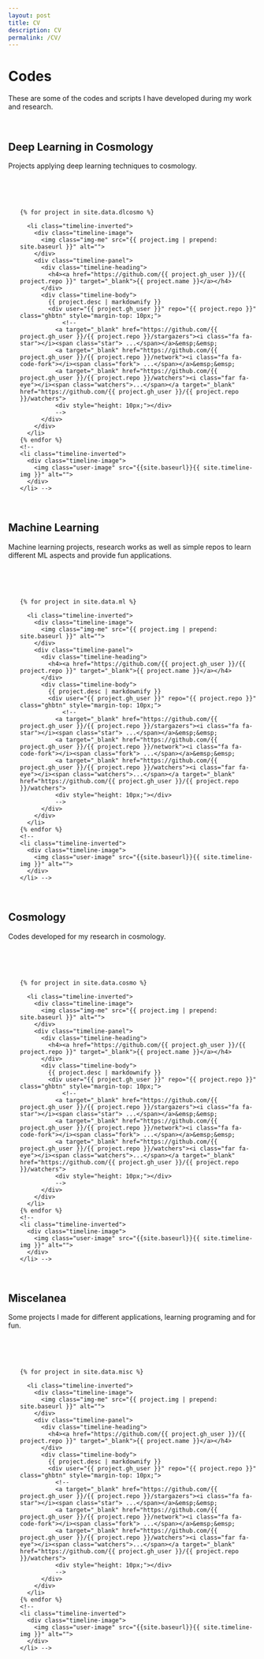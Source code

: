 ```yaml
---
layout: post
title: CV
description: CV
permalink: /CV/
---
```


<!--<div class="main-post-list">-->

<h1> Codes </h1>

These are some of the codes and scripts I have developed during my work and research.

<br>

<h2> Deep Learning in Cosmology </h2>

Projects applying deep learning techniques to cosmology.

<br>

<br />
<br />

  <ul class="timeline">

    {% for project in site.data.dlcosmo %}

      <li class="timeline-inverted">
        <div class="timeline-image">
          <img class="img-me" src="{{ project.img | prepend: site.baseurl }}" alt="">
        </div>
        <div class="timeline-panel">
          <div class="timeline-heading">
            <h4><a href="https://github.com/{{ project.gh_user }}/{{ project.repo }}" target="_blank">{{ project.name }}</a></h4>
          </div>
          <div class="timeline-body">
            {{ project.desc | markdownify }}
            <div user="{{ project.gh_user }}" repo="{{ project.repo }}" class="ghbtn" style="margin-top: 10px;">
                <!--
              <a target="_blank" href="https://github.com/{{ project.gh_user }}/{{ project.repo }}/stargazers"><i class="fa fa-star"></i><span class="star"> ...</span></a>&emsp;&emsp;
              <a target="_blank" href="https://github.com/{{ project.gh_user }}/{{ project.repo }}/network"><i class="fa fa-code-fork"></i><span class="fork"> ...</span></a>&emsp;&emsp;
              <a target="_blank" href="https://github.com/{{ project.gh_user }}/{{ project.repo }}/watchers"><i class="far fa-eye"></i><span class="watchers">...</span></a target="_blank" href="https://github.com/{{ project.gh_user }}/{{ project.repo }}/watchers">
              <div style="height: 10px;"></div>
              -->
          </div>
        </div>
      </li>
    {% endfor %}
    <!--
    <li class="timeline-inverted">
      <div class="timeline-image">
        <img class="user-image" src="{{site.baseurl}}{{ site.timeline-img }}" alt="">
      </div>
    </li> -->
  </ul>

<br>

<h2> Machine Learning </h2>

Machine learning projects, research works as well as simple repos to learn different ML aspects and provide fun applications.

<br>

<br />
<br />

  <ul class="timeline">

    {% for project in site.data.ml %}

      <li class="timeline-inverted">
        <div class="timeline-image">
          <img class="img-me" src="{{ project.img | prepend: site.baseurl }}" alt="">
        </div>
        <div class="timeline-panel">
          <div class="timeline-heading">
            <h4><a href="https://github.com/{{ project.gh_user }}/{{ project.repo }}" target="_blank">{{ project.name }}</a></h4>
          </div>
          <div class="timeline-body">
            {{ project.desc | markdownify }}
            <div user="{{ project.gh_user }}" repo="{{ project.repo }}" class="ghbtn" style="margin-top: 10px;">
                <!--
              <a target="_blank" href="https://github.com/{{ project.gh_user }}/{{ project.repo }}/stargazers"><i class="fa fa-star"></i><span class="star"> ...</span></a>&emsp;&emsp;
              <a target="_blank" href="https://github.com/{{ project.gh_user }}/{{ project.repo }}/network"><i class="fa fa-code-fork"></i><span class="fork"> ...</span></a>&emsp;&emsp;
              <a target="_blank" href="https://github.com/{{ project.gh_user }}/{{ project.repo }}/watchers"><i class="far fa-eye"></i><span class="watchers">...</span></a target="_blank" href="https://github.com/{{ project.gh_user }}/{{ project.repo }}/watchers">
              <div style="height: 10px;"></div>
              -->
          </div>
        </div>
      </li>
    {% endfor %}
    <!--
    <li class="timeline-inverted">
      <div class="timeline-image">
        <img class="user-image" src="{{site.baseurl}}{{ site.timeline-img }}" alt="">
      </div>
    </li> -->
  </ul>

<br>

<h2> Cosmology </h2>

Codes developed for my research in cosmology.

<br>

<br />
<br />

  <ul class="timeline">

    {% for project in site.data.cosmo %}

      <li class="timeline-inverted">
        <div class="timeline-image">
          <img class="img-me" src="{{ project.img | prepend: site.baseurl }}" alt="">
        </div>
        <div class="timeline-panel">
          <div class="timeline-heading">
            <h4><a href="https://github.com/{{ project.gh_user }}/{{ project.repo }}" target="_blank">{{ project.name }}</a></h4>
          </div>
          <div class="timeline-body">
            {{ project.desc | markdownify }}
            <div user="{{ project.gh_user }}" repo="{{ project.repo }}" class="ghbtn" style="margin-top: 10px;">
                <!--
              <a target="_blank" href="https://github.com/{{ project.gh_user }}/{{ project.repo }}/stargazers"><i class="fa fa-star"></i><span class="star"> ...</span></a>&emsp;&emsp;
              <a target="_blank" href="https://github.com/{{ project.gh_user }}/{{ project.repo }}/network"><i class="fa fa-code-fork"></i><span class="fork"> ...</span></a>&emsp;&emsp;
              <a target="_blank" href="https://github.com/{{ project.gh_user }}/{{ project.repo }}/watchers"><i class="far fa-eye"></i><span class="watchers">...</span></a target="_blank" href="https://github.com/{{ project.gh_user }}/{{ project.repo }}/watchers">
              <div style="height: 10px;"></div>
              -->
          </div>
        </div>
      </li>
    {% endfor %}
    <!--
    <li class="timeline-inverted">
      <div class="timeline-image">
        <img class="user-image" src="{{site.baseurl}}{{ site.timeline-img }}" alt="">
      </div>
    </li> -->
  </ul>

<br>

<h2> Miscelanea </h2>

Some projects I made for different applications, learning programing and for fun.

<br>

<br />
<br />

  <ul class="timeline">

    {% for project in site.data.misc %}

      <li class="timeline-inverted">
        <div class="timeline-image">
          <img class="img-me" src="{{ project.img | prepend: site.baseurl }}" alt="">
        </div>
        <div class="timeline-panel">
          <div class="timeline-heading">
            <h4><a href="https://github.com/{{ project.gh_user }}/{{ project.repo }}" target="_blank">{{ project.name }}</a></h4>
          </div>
          <div class="timeline-body">
            {{ project.desc | markdownify }}
            <div user="{{ project.gh_user }}" repo="{{ project.repo }}" class="ghbtn" style="margin-top: 10px;">
              <!--
              <a target="_blank" href="https://github.com/{{ project.gh_user }}/{{ project.repo }}/stargazers"><i class="fa fa-star"></i><span class="star"> ...</span></a>&emsp;&emsp;
              <a target="_blank" href="https://github.com/{{ project.gh_user }}/{{ project.repo }}/network"><i class="fa fa-code-fork"></i><span class="fork"> ...</span></a>&emsp;&emsp;
              <a target="_blank" href="https://github.com/{{ project.gh_user }}/{{ project.repo }}/watchers"><i class="far fa-eye"></i><span class="watchers">...</span></a target="_blank" href="https://github.com/{{ project.gh_user }}/{{ project.repo }}/watchers">
              <div style="height: 10px;"></div>
              -->
          </div>
        </div>
      </li>
    {% endfor %}
    <!--
    <li class="timeline-inverted">
      <div class="timeline-image">
        <img class="user-image" src="{{site.baseurl}}{{ site.timeline-img }}" alt="">
      </div>
    </li> -->
  </ul>

<!--</div>-->
